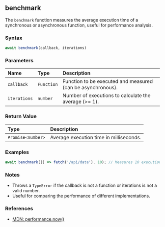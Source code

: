 ## benchmark

The `benchmark` function measures the average execution time of a synchronous or asynchronous function, useful for performance analysis.

### Syntax

```typescript
await benchmark(callback, iterations)
```

### Parameters

| Name         | Type         | Description                                                    |
| :----------- | :----------- | :-------------------------------------------------------------|
| `callback`   | `Function`   | Function to be executed and measured (can be asynchronous).    |
| `iterations` | `number`     | Number of executions to calculate the average (>= 1).          |

### Return Value

| Type             | Description                                         |
| :--------------- | :--------------------------------------------------|
| `Promise<number>`| Average execution time in milliseconds.            |

### Examples

```typescript
await benchmark(() => fetch('/api/data'), 10); // Measures 10 executions
```

### Notes

- Throws a `TypeError` if the callback is not a function or iterations is not a valid number.
- Useful for comparing the performance of different implementations.

### References
- [MDN: performance.now()](https://developer.mozilla.org/pt-BR/docs/Web/API/Performance/now)